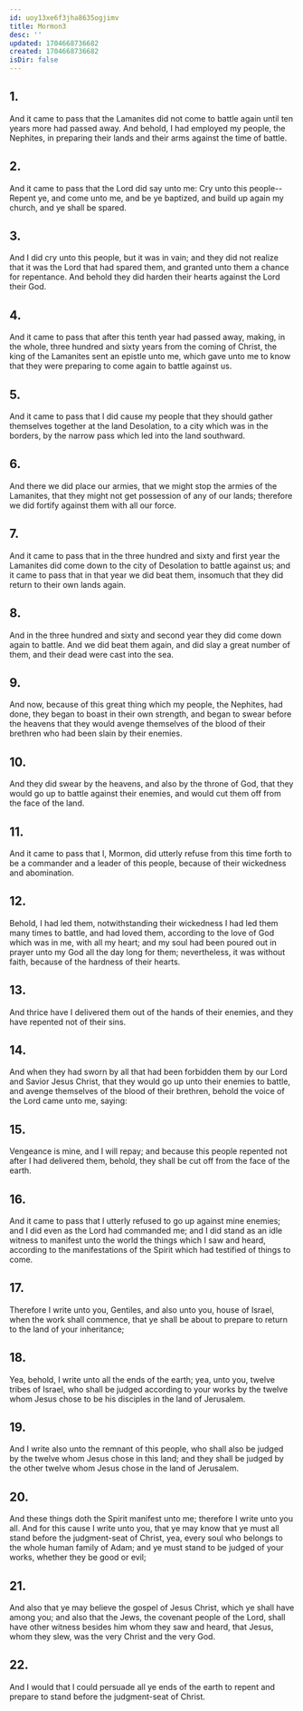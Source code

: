 ```yaml
---
id: uoy13xe6f3jha8635ogjimv
title: Mormon3
desc: ''
updated: 1704668736682
created: 1704668736682
isDir: false
---
```

## 1.
And it came to pass that the Lamanites did not come to battle again until ten years more had passed away. And behold, I had employed my people, the Nephites, in preparing their lands and their arms against the time of battle.
## 2.
And it came to pass that the Lord did say unto me: Cry unto this people--Repent ye, and come unto me, and be ye baptized, and build up again my church, and ye shall be spared.
## 3.
And I did cry unto this people, but it was in vain; and they did not realize that it was the Lord that had spared them, and granted unto them a chance for repentance. And behold they did harden their hearts against the Lord their God.
## 4.
And it came to pass that after this tenth year had passed away, making, in the whole, three hundred and sixty years from the coming of Christ, the king of the Lamanites sent an epistle unto me, which gave unto me to know that they were preparing to come again to battle against us.
## 5.
And it came to pass that I did cause my people that they should gather themselves together at the land Desolation, to a city which was in the borders, by the narrow pass which led into the land southward.
## 6.
And there we did place our armies, that we might stop the armies of the Lamanites, that they might not get possession of any of our lands; therefore we did fortify against them with all our force.
## 7.
And it came to pass that in the three hundred and sixty and first year the Lamanites did come down to the city of Desolation to battle against us; and it came to pass that in that year we did beat them, insomuch that they did return to their own lands again.
## 8.
And in the three hundred and sixty and second year they did come down again to battle. And we did beat them again, and did slay a great number of them, and their dead were cast into the sea.
## 9.
And now, because of this great thing which my people, the Nephites, had done, they began to boast in their own strength, and began to swear before the heavens that they would avenge themselves of the blood of their brethren who had been slain by their enemies.
## 10.
And they did swear by the heavens, and also by the throne of God, that they would go up to battle against their enemies, and would cut them off from the face of the land.
## 11.
And it came to pass that I, Mormon, did utterly refuse from this time forth to be a commander and a leader of this people, because of their wickedness and abomination.
## 12.
Behold, I had led them, notwithstanding their wickedness I had led them many times to battle, and had loved them, according to the love of God which was in me, with all my heart; and my soul had been poured out in prayer unto my God all the day long for them; nevertheless, it was without faith, because of the hardness of their hearts.
## 13.
And thrice have I delivered them out of the hands of their enemies, and they have repented not of their sins.
## 14.
And when they had sworn by all that had been forbidden them by our Lord and Savior Jesus Christ, that they would go up unto their enemies to battle, and avenge themselves of the blood of their brethren, behold the voice of the Lord came unto me, saying:
## 15.
Vengeance is mine, and I will repay; and because this people repented not after I had delivered them, behold, they shall be cut off from the face of the earth.
## 16.
And it came to pass that I utterly refused to go up against mine enemies; and I did even as the Lord had commanded me; and I did stand as an idle witness to manifest unto the world the things which I saw and heard, according to the manifestations of the Spirit which had testified of things to come.
## 17.
Therefore I write unto you, Gentiles, and also unto you, house of Israel, when the work shall commence, that ye shall be about to prepare to return to the land of your inheritance;
## 18.
Yea, behold, I write unto all the ends of the earth; yea, unto you, twelve tribes of Israel, who shall be judged according to your works by the twelve whom Jesus chose to be his disciples in the land of Jerusalem.
## 19.
And I write also unto the remnant of this people, who shall also be judged by the twelve whom Jesus chose in this land; and they shall be judged by the other twelve whom Jesus chose in the land of Jerusalem.
## 20.
And these things doth the Spirit manifest unto me; therefore I write unto you all. And for this cause I write unto you, that ye may know that ye must all stand before the judgment-seat of Christ, yea, every soul who belongs to the whole human family of Adam; and ye must stand to be judged of your works, whether they be good or evil;
## 21.
And also that ye may believe the gospel of Jesus Christ, which ye shall have among you; and also that the Jews, the covenant people of the Lord, shall have other witness besides him whom they saw and heard, that Jesus, whom they slew, was the very Christ and the very God.
## 22.
And I would that I could persuade all ye ends of the earth to repent and prepare to stand before the judgment-seat of Christ.

